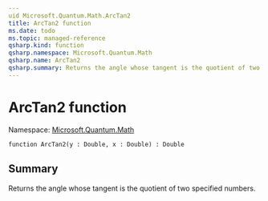 ```yaml
---
uid Microsoft.Quantum.Math.ArcTan2
title: ArcTan2 function
ms.date: todo
ms.topic: managed-reference
qsharp.kind: function
qsharp.namespace: Microsoft.Quantum.Math
qsharp.name: ArcTan2
qsharp.summary: Returns the angle whose tangent is the quotient of two specified numbers.
---
```


# ArcTan2 function

Namespace: [Microsoft.Quantum.Math](xref:Microsoft.Quantum.Math)

```qsharp
function ArcTan2(y : Double, x : Double) : Double
```

## Summary
Returns the angle whose tangent is the quotient of two specified numbers.
